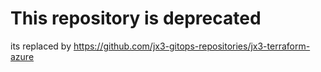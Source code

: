 # This repository is deprecated

its replaced by https://github.com/jx3-gitops-repositories/jx3-terraform-azure

